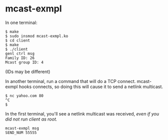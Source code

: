 # mcast-exmpl

In one terminal:

```
$ make
$ sudo insmod mcast-exmpl.ko
$ cd client
$ make
$ ./client
genl ctrl msg
Family ID: 26
Mcast group ID: 4
```
(IDs may be different)

In another terminal, run a command that will do a TCP connect. mcast-exmpl hooks connects, so doing this will cause it to send a netlink multicast.
```
$ nc yahoo.com 80
^C
$
```

In the first terminal, you'll see a netlink multicast was received, *even if you did not run client as root.*
```
mcast-exmpl msg
SEND_NUM 55555
```

